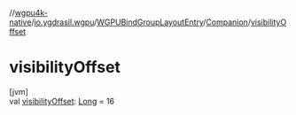 //[wgpu4k-native](../../../../index.md)/[io.ygdrasil.wgpu](../../index.md)/[WGPUBindGroupLayoutEntry](../index.md)/[Companion](index.md)/[visibilityOffset](visibility-offset.md)

# visibilityOffset

[jvm]\
val [visibilityOffset](visibility-offset.md): [Long](https://kotlinlang.org/api/core/kotlin-stdlib/kotlin/-long/index.html) = 16